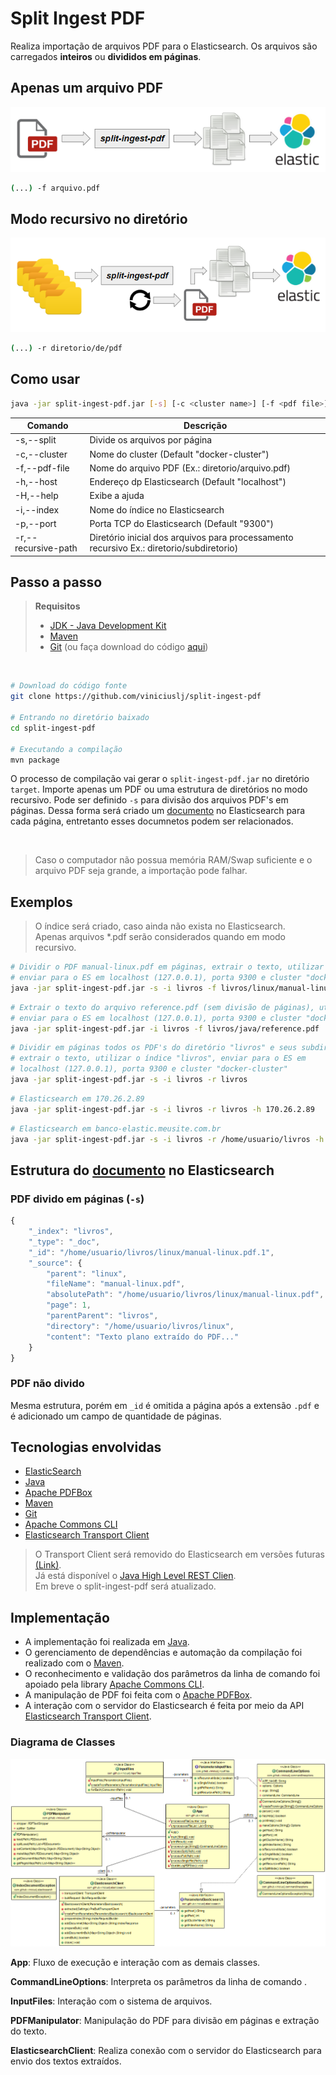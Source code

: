 # Split Ingest PDF

Realiza importação de arquivos PDF para o Elasticsearch. Os arquivos são carregados **inteiros** ou **divididos em páginas**.

## Apenas um arquivo PDF

![Carga de PDF único](https://github.com/viniciuslj/split-ingest-pdf/blob/master/images/single-mode.png?raw=true)
```bash
(...) -f arquivo.pdf
```

## Modo recursivo no diretório

![Carga recursiva de PDF](https://github.com/viniciuslj/split-ingest-pdf/blob/master/images/recursive-mode.png?raw=true)
```bash
(...) -r diretorio/de/pdf
```

## Como usar

```bash
java -jar split-ingest-pdf.jar [-s] [-c <cluster name>] [-f <pdf file>] [-h <elasticsearch host>] [-H] -i <index name> [-p <elasticsearch port>] [-r <recursive path>]
```

Comando                               | Descrição
--------------------------------------|-------------------------------------------
|-s,--split                           |Divide os arquivos por página
|-c,--cluster <cluster name>          |Nome do cluster (Default "docker-cluster")
|-f,--pdf-file <pdf file>             |Nome do arquivo PDF (Ex.: diretorio/arquivo.pdf)
|-h,--host <elasticsearch host>       |Endereço dp Elasticsearch (Default "localhost")
|-H,--help                            |Exibe a ajuda
|-i,--index <index name>              |Nome do índice no Elasticsearch
|-p,--port <elasticsearch port>       |Porta TCP do Elasticsearch (Default "9300")
|-r,--recursive-path <recursive path> |Diretório inicial dos arquivos para processamento recursivo Ex.: diretorio/subdiretorio)

## Passo a passo

> **Requisitos**
> - [JDK - Java Development Kit](http://www.oracle.com/technetwork/java/javase/downloads/index.html)
> - [Maven](https://maven.apache.org/)
> - [Git](https://git-scm.com/downloads) (ou faça download do código [aqui](https://github.com/viniciuslj/split-ingest-pdf/archive/master.zip))
<br>


```bash
# Download do código fonte
git clone https://github.com/viniciuslj/split-ingest-pdf

# Entrando no diretório baixado
cd split-ingest-pdf

# Executando a compilação
mvn package
```

O processo de compilação vai gerar o `split-ingest-pdf.jar` no diretório `target`.
Importe apenas um PDF ou uma estrutura de diretórios no modo recursivo.
Pode ser definido `-s` para divisão dos arquivos PDF's em páginas. Dessa forma será criado um 
[documento](https://www.elastic.co/guide/en/elasticsearch/reference/current/_basic_concepts.html#_document) 
no Elasticsearch para cada página, entretanto esses documnetos podem ser relacionados.

<br>

> Caso o computador não possua memória RAM/Swap suficiente e o arquivo PDF seja grande, a importação pode falhar.

## Exemplos

> O índice será criado, caso ainda não exista no Elasticsearch.<br>
> Apenas arquivos *.pdf serão considerados quando em modo recursivo.

```bash
# Dividir o PDF manual-linux.pdf em páginas, extrair o texto, utilizar o índice "livros",
# enviar para o ES em localhost (127.0.0.1), porta 9300 e cluster "docker-cluster"
java -jar split-ingest-pdf.jar -s -i livros -f livros/linux/manual-linux.pdf
```
```bash
# Extrair o texto do arquivo reference.pdf (sem divisão de páginas), utilizar o índice "livros",
# enviar para o ES em localhost (127.0.0.1), porta 9300 e cluster "docker-cluster"
java -jar split-ingest-pdf.jar -i livros -f livros/java/reference.pdf
```
```bash
# Dividir em páginas todos os PDF's do diretório "livros" e seus subdiretórios, 
# extrair o texto, utilizar o índice "livros", enviar para o ES em 
# localhost (127.0.0.1), porta 9300 e cluster "docker-cluster"
java -jar split-ingest-pdf.jar -s -i livros -r livros
```
```bash
# Elasticsearch em 170.26.2.89
java -jar split-ingest-pdf.jar -s -i livros -r livros -h 170.26.2.89
```
```bash
# Elasticsearch em banco-elastic.meusite.com.br
java -jar split-ingest-pdf.jar -s -i livros -r /home/usuario/livros -h banco-elastic.meusite.com.br
```

## Estrutura do [documento](https://www.elastic.co/guide/en/elasticsearch/reference/current/_basic_concepts.html#_document) no Elasticsearch

### PDF divido em páginas (`-s`)
```javascript
{
    "_index": "livros",
    "_type": "_doc",
    "_id": "/home/usuario/livros/linux/manual-linux.pdf.1",
    "_source": {
        "parent": "linux",
        "fileName": "manual-linux.pdf",
        "absolutePath": "/home/usuario/livros/linux/manual-linux.pdf",
        "page": 1,
        "parentParent": "livros",
        "directory": "/home/usuario/livros/linux",
        "content": "Texto plano extraído do PDF..."
    }
}
```
### PDF não divido
Mesma estrutura, porém em `_id` é omitida a página após a extensão `.pdf` e é adicionado um campo de quantidade de páginas.

## Tecnologias envolvidas
- [ElasticSearch](https://www.elastic.co/)
- [Java](https://www.java.com/pt_BR/)
- [Apache PDFBox](https://pdfbox.apache.org/)
- [Maven](https://maven.apache.org/)
- [Git](https://git-scm.com/downloads)
- [Apache Commons CLI](https://commons.apache.org/proper/commons-cli/)
- [Elasticsearch Transport Client](https://www.elastic.co/guide/en/elasticsearch/client/java-api/current/transport-client.html)

> O Transport Client será removido do Elasticsearch em versões futuras [(Link)](https://www.elastic.co/guide/en/elasticsearch/client/java-api/current/java-api.html).<br>
> Já está disponível o [Java High Level REST Clien](https://www.elastic.co/guide/en/elasticsearch/client/java-rest/6.3/java-rest-high.html). <br>
> Em breve o split-ingest-pdf será atualizado.

## Implementação
- A implementação foi realizada em [Java](https://www.java.com/pt_BR/).
- O gerenciamento de dependências e automação da compilação foi realizado com o [Maven](https://maven.apache.org/).
- O reconhecimento e validação dos parâmetros da linha de comando foi apoiado pela library [Apache Commons CLI](https://commons.apache.org/proper/commons-cli/).
- A manipulação de PDF foi feita com o [Apache PDFBox](https://pdfbox.apache.org/).
- A interação com o servidor do Elasticsearch é feita por meio da API [Elasticsearch Transport Client](https://www.elastic.co/guide/en/elasticsearch/client/java-api/current/transport-client.html).

### Diagrama de Classes

![Diagrama de Classes](https://github.com/viniciuslj/split-ingest-pdf/blob/master/documentation/ClassDiagram.png?raw=true)

**App**: Fluxo de execução e interação com as demais classes.

**CommandLineOptions**: Interpreta os parâmetros da linha de comando .

**InputFiles**: Interação com o sistema de arquivos.

**PDFManipulator**: Manipulação do PDF para divisão em páginas e extração do texto.

**ElasticsearchClient**: Realiza conexão com o servidor do Elasticsearch para envio dos textos extraídos.
